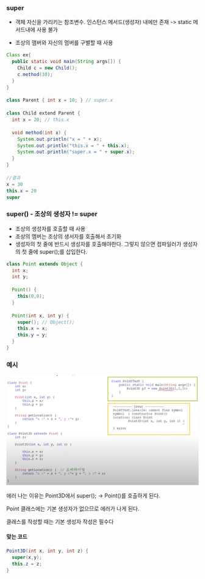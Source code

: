 ### super

- 객체 자신을 가리키는 참조변수. 인스턴스 메서드(생성자) 내에만 존재 -> static 메서드내에 사용 불가

- 조상의 맴버와 자신의 멈버를 구별할 때 사용

```java
Class ex{
  public static void main(String args[]) {
    Child c = new Child();
    c.method(30);
  }
}

class Parent { int x = 10; } // super.x

class Child extend Parent {
  int x = 20; // this.x
  
  void method(int x) {
    System.out.println("x = " + x);
    System.out.println("this.x = " + this.x);
    System.out.println("super.x = " + super.x);
  }
}

//결과
x = 30
this.x = 20
super
```

### 

### super() - 조상의 생성자 != super

- 조상의 생성자를 호출할 때 사용
- 조상의 멤버는 조상의 생서자를 호출해서 초기화
- 생성자의 첫 줄에 반드시 생성자를 호출해야한다. 그렇지 않으면 컴파일러가 생성자의 첫 줄에 super();를 삽입한다.

```java
class Point extends Object {
  int x;
  int y;
  
  Point() {
    this(0,0);
  }
  
  Point(int x, int y) {
    super(); // Object(); 
    this.x = x;
    this.y = y;
  }
}
```



### 예시

![image-20221222155941993](../images/image-20221222155941993.png)

에러 나는 이유는 Point3D에서 super(); -&gt; Point()를 호출하게 된다. 

Point 클래스에는 기본 생성자가 없으므로 에러가 나게 된다.

클래스를 작성할 때는 기본 생성자 작성은 필수다 

#### 맞는 코드

```java
Point3D(int x, int y, int z) {
  super(x,y);
  this.z = z;
}
```

